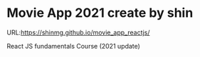 # Movie App 2021 create by shin

URL:https://shinmg.github.io/movie_app_reactjs/

React JS fundamentals Course (2021 update)

